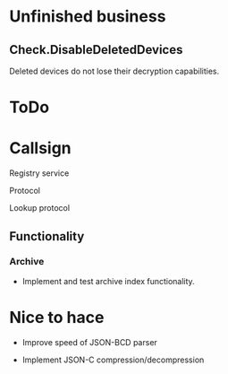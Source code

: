 ﻿# Unfinished business

## Check.DisableDeletedDevices

Deleted devices do not lose their decryption capabilities.

# ToDo



# Callsign

Registry service

Protocol

Lookup protocol


## Functionality 

### Archive

* Implement and test archive index functionality.




# Nice to hace

* Improve speed of JSON-BCD parser

* Implement JSON-C compression/decompression


